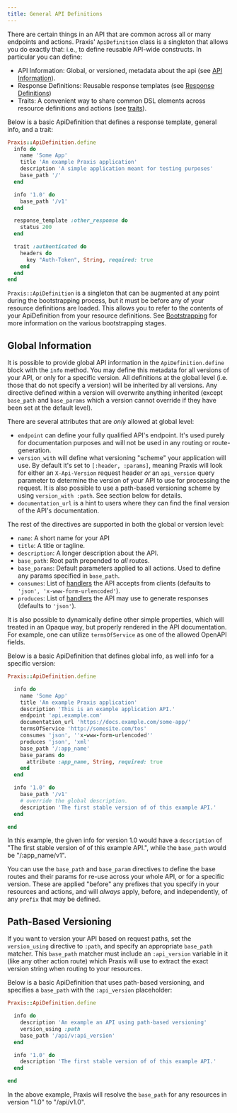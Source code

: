 ```yaml
---
title: General API Definitions
---
```


There are certain things in an API that are common across all or many endpoints and actions. Praxis' `ApiDefinition` class is a singleton that allows you do exactly that: i.e., to define reusable API-wide constructs. In particular you can define:

* API Information: Global, or versioned, metadata about the api (see [API Information](#global-information)).
* Response Definitions: Reusable response templates (see [Response Definitions](../response-definitions/))
* Traits: A convenient way to share common DSL elements across resource definitions and actions (see [traits](../traits/)).

Below is a basic ApiDefinition that defines a response template, general info, and a trait:

```ruby
Praxis::ApiDefinition.define
  info do
    name 'Some App'
    title 'An example Praxis application'
    description 'A simple application meant for testing purposes'
    base_path '/'
  end

  info '1.0' do
    base_path '/v1'
  end

  response_template :other_response do
    status 200
  end

  trait :authenticated do
    headers do
      key "Auth-Token", String, required: true
    end
  end
end
```

`Praxis::ApiDefinition` is a singleton that can be augmented at any point
during the bootstrapping process, but it must be before any of your resource definitions
are loaded. This allows you to refer to the contents of your ApiDefinition from
your resource definitions. See [Bootstrapping](../bootstrapping/) for more
information on the various bootstrapping stages.

## Global Information

It is possible to provide global API information in the `ApiDefinition.define` block with the `info` method. You may define this metadata for all versions of your API, or only for a specific version. All definitions at the global level (i.e. those that do not specify a version) will be inherited by all versions. Any directive defined within a version will overwrite anything inherited (except `base_path` and `base_params` which a version cannot override if they have been set at the default level).

There are several attributes that are _only_ allowed at global level:

* `endpoint` can define your fully qualified API's endpoint. It's used purely for documentation purposes and will not be used in any routing or route-generation.
* `version_with` will define what versioning "scheme" your application will use. By default it's set to `[:header, :params]`, meaning Praxis will look for either an  `X-Api-Version` request header *or* an `api_version` query parameter to determine the version of your API to use for processing the request. It is also possible to use a path-based versioning scheme by using `version_with :path`. See section below for details.
* `documentation_url` is a hint to users where they can find the final version of the API's documentation.

The rest of the directives are supported in both the global or version level:

 * `name`: A short name for your API
 * `title`: A title or tagline.
 * `description`: A longer description about the API.
 * `base_path`: Root path prepended to *all* routes.
 * `base_params`: Default parameters applied to all actions. Used to define any params specified in `base_path`.
 * `consumes`: List of [handlers](../handlers) the API accepts from clients (defaults to `'json', 'x-www-form-urlencoded'`).
 * `produces`: List of [handlers](../handlers) the API may use to generate responses (defaults to `'json'`).

It is also possible to dynamically define other simple properties, which will treated in an Opaque way, but properly rendered in the API documentation. For example, one can utilize `termsOfService` as one of the allowed OpenAPI fields.

Below is a basic ApiDefinition that defines global info, as well info for a specific version:

```ruby
Praxis::ApiDefinition.define

  info do
    name 'Some App'
    title 'An example Praxis application'
    description 'This is an example application API.'
    endpoint 'api.example.com'
    documentation_url 'https://docs.example.com/some-app/'
    termsOfService 'http://somesite.com/tos'
    consumes 'json', ''x-www-form-urlencoded''
    produces 'json', 'xml'
    base_path '/:app_name'
    base_params do
      attribute :app_name, String, required: true
    end
  end

  info '1.0' do
    base_path '/v1'
    # override the global description.
    description 'The first stable version of of this example API.'
  end

end
```

In this example, the given info for version 1.0 would have a `description` of "The first stable version of of this example API.", while the `base_path` would be "/:app_name/v1".

You can use the `base_path` and `base_param` directives to define the base routes and their params for re-use across your whole API, or for a specific version. These are applied "before" any prefixes that you specify in your resources and actions, and will *always* apply, before, and independently, of any `prefix` that may be defined.


## Path-Based Versioning

If you want to version your API based on request paths, set the `version_using` directive to `:path`, and specify an appropriate `base_path` matcher. This `base_path` matcher must include an `:api_version` variable in it (like any other action route) which Praxis will use to extract the exact version string when routing to your resources.

Below is a basic ApiDefinition that uses path-based versioning, and specifies a `base_path` with the `:api_version` placeholder:

```ruby
Praxis::ApiDefinition.define

  info do
    description 'An example an API using path-based versioning'
    version_using :path
    base_path '/api/v:api_version'
  end

  info '1.0' do
    description 'The first stable version of of this example API.'
  end

end
```

In the above example, Praxis will resolve the `base_path` for any resources in version "1.0" to "/api/v1.0".
